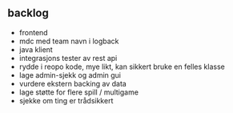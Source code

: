 ## backlog ##

* frontend
* mdc med team navn i logback
* java klient
* integrasjons tester av rest api
* rydde i reopo kode, mye likt, kan sikkert bruke en felles klasse
* lage admin-sjekk og admin gui
* vurdere ekstern backing av data
* lage støtte for flere spill / multigame
* sjekke om ting er trådsikkert

